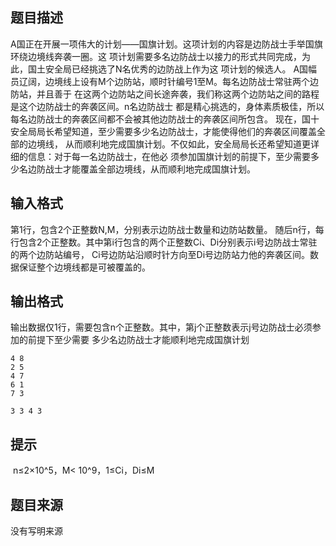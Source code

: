 


## 题目描述
A国正在开展一项伟大的计划——国旗计划。这项计划的内容是边防战士手举国旗环绕边境线奔袭一圈。这
项计划需要多名边防战士以接力的形式共同完成，为此，国土安全局已经挑选了N名优秀的边防战上作为这
项计划的候选人。
A国幅员辽阔，边境线上设有M个边防站，顺时针编号1至M。每名边防战士常驻两个边防站，并且善于
在这两个边防站之间长途奔袭，我们称这两个边防站之间的路程是这个边防战士的奔袭区间。n名边防战士
都是精心挑选的，身体素质极佳，所以每名边防战士的奔袭区间都不会被其他边防战士的奔袭区间所包含。
现在，国十安全局局长希望知道，至少需要多少名边防战士，才能使得他们的奔袭区间覆盖全部的边境线，
从而顺利地完成国旗计划。不仅如此，安全局局长还希望知道更详细的信息：对于每一名边防战士，在他必
须参加国旗计划的前提下，至少需要多少名边防战士才能覆盖全部边境线，从而顺利地完成国旗计划。
## 输入格式
第1行，包含2个正整数N,M，分别表示边防战士数量和边防站数量。
随后n行，每行包含2个正整数。其中第i行包含的两个正整数Ci、Di分别表示i号边防战士常驻的两个边防站编号，
Ci号边防站沿顺时针方向至Di号边防站力他的奔袭区间。数据保证整个边境线都是可被覆盖的。
## 输出格式
输出数据仅1行，需要包含n个正整数。其中，第j个正整数表示j号边防战士必须参加的前提下至少需要
多少名边防战士才能顺利地完成国旗计划

```input1
4 8       
2 5         
4 7         
6 1          
7 3

```
```output1
3 3 4 3
```

## 提示
 n≤2×10^5，M< 10^9，1≤Ci，Di≤M
## 题目来源
没有写明来源


